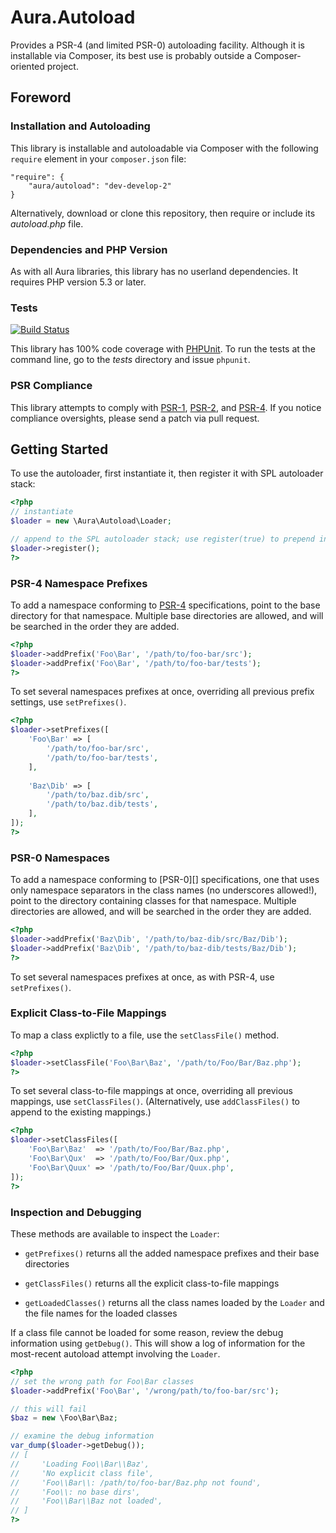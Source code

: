 # Aura.Autoload

Provides a PSR-4 (and limited PSR-0) autoloading facility. Although it is
installable via Composer, its best use is probably outside a Composer-oriented
project.

## Foreword

### Installation and Autoloading

This library is installable and autoloadable via Composer with the following
`require` element in your `composer.json` file:

    "require": {
        "aura/autoload": "dev-develop-2"
    }
    
Alternatively, download or clone this repository, then require or include its
_autoload.php_ file.

### Dependencies and PHP Version

As with all Aura libraries, this library has no userland dependencies. It
requires PHP version 5.3 or later.

### Tests

[![Build Status](https://travis-ci.org/auraphp/Aura.Autoload.png?branch=develop-2)](https://travis-ci.org/auraphp/Aura.Autoload)

This library has 100% code coverage with [PHPUnit][]. To run the tests at the
command line, go to the _tests_ directory and issue `phpunit`.

[PHPUnit]: http://phpunit.de/manual/

### PSR Compliance

This library attempts to comply with [PSR-1][], [PSR-2][], and [PSR-4][]. If
you notice compliance oversights, please send a patch via pull request.

[PSR-1]: https://github.com/php-fig/fig-standards/blob/master/accepted/PSR-1-basic-coding-standard.md
[PSR-2]: https://github.com/php-fig/fig-standards/blob/master/accepted/PSR-2-coding-style-guide.md
[PSR-4]: https://github.com/php-fig/fig-standards/blob/master/accepted/PSR-4-autoloader.md


## Getting Started

To use the autoloader, first instantiate it, then register it with SPL
autoloader stack:

```php
<?php
// instantiate
$loader = new \Aura\Autoload\Loader;

// append to the SPL autoloader stack; use register(true) to prepend instead
$loader->register();
?>
```

### PSR-4 Namespace Prefixes

To add a namespace conforming to [PSR-4][] specifications, point to the base
directory for that namespace. Multiple base directories are allowed, and will
be searched in the order they are added.

```php
<?php
$loader->addPrefix('Foo\Bar', '/path/to/foo-bar/src');
$loader->addPrefix('Foo\Bar', '/path/to/foo-bar/tests');
?>
```

To set several namespaces prefixes at once, overriding all previous prefix
settings, use `setPrefixes()`.

```php
<?php
$loader->setPrefixes([
    'Foo\Bar' => [
        '/path/to/foo-bar/src',
        '/path/to/foo-bar/tests',
    ],
    
    'Baz\Dib' => [
        '/path/to/baz.dib/src',
        '/path/to/baz.dib/tests',
    ],
]);
?>
```

### PSR-0 Namespaces

To add a namespace conforming to [PSR-0][] specifications, one that uses only
namespace separators in the class names (no underscores allowed!), point to
the directory containing classes for that namespace. Multiple directories are
allowed, and will be searched in the order they are added.

```php
<?php
$loader->addPrefix('Baz\Dib', '/path/to/baz-dib/src/Baz/Dib');
$loader->addPrefix('Baz\Dib', '/path/to/baz-dib/tests/Baz/Dib');
?>
```

To set several namespaces prefixes at once, as with PSR-4, use `setPrefixes()`.

### Explicit Class-to-File Mappings

To map a class explictly to a file, use the `setClassFile()` method.

```php
<?php
$loader->setClassFile('Foo\Bar\Baz', '/path/to/Foo/Bar/Baz.php');
?>
```

To set several class-to-file mappings at once, overriding all previous
mappings, use `setClassFiles()`. (Alternatively, use `addClassFiles()` to
append to the existing mappings.)

```php
<?php
$loader->setClassFiles([
    'Foo\Bar\Baz'  => '/path/to/Foo/Bar/Baz.php',
    'Foo\Bar\Qux'  => '/path/to/Foo/Bar/Qux.php',
    'Foo\Bar\Quux' => '/path/to/Foo/Bar/Quux.php',
]);
?>
```

### Inspection and Debugging

These methods are available to inspect the `Loader`:

- `getPrefixes()` returns all the added namespace prefixes and their base
  directories
  
- `getClassFiles()` returns all the explicit class-to-file mappings

- `getLoadedClasses()` returns all the class names loaded by the `Loader` and
  the file names for the loaded classes

If a class file cannot be loaded for some reason, review the debug information
using `getDebug()`. This will show a log of information for the most-recent
autoload attempt involving the `Loader`.

```php
<?php
// set the wrong path for Foo\Bar classes
$loader->addPrefix('Foo\Bar', '/wrong/path/to/foo-bar/src');

// this will fail
$baz = new \Foo\Bar\Baz;

// examine the debug information
var_dump($loader->getDebug());
// [
//     'Loading Foo\\Bar\\Baz',
//     'No explicit class file',
//     'Foo\\Bar\\: /path/to/foo-bar/Baz.php not found',
//     'Foo\\: no base dirs',
//     'Foo\\Bar\\Baz not loaded',
// ]
?>
```
